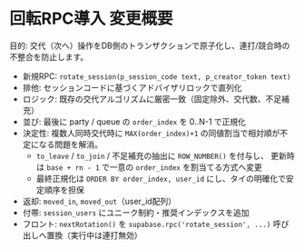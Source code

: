 # 回転RPC導入 変更概要

目的: 交代（次へ）操作をDB側のトランザクションで原子化し、連打/競合時の不整合を防止します。

- 新規RPC: `rotate_session(p_session_code text, p_creator_token text)`
- 排他: セッションコードに基づくアドバイザリロックで直列化
- ロジック: 既存の交代アルゴリズムに厳密一致（固定除外、交代数、不足補充）
- 並び: 最後に party / queue の `order_index` を 0..N-1 で正規化
- 決定性: 複数人同時交代時に `MAX(order_index)+1` の同値割当で相対順が不定になる問題を解消。
  - `to_leave` / `to_join` / 不足補充の抽出に `ROW_NUMBER()` を付与し、
    更新時は `base + rn - 1` で一意の `order_index` を割当てる方式へ変更
  - 最終正規化は `ORDER BY order_index, user_id` にし、タイの明確化で安定順序を担保
- 返却: `moved_in`, `moved_out`（user_id配列）
- 付帯: `session_users` にユニーク制約・推奨インデックスを追加
- フロント: `nextRotation()` を `supabase.rpc('rotate_session', ...)` 呼び出しへ置換（実行中は連打無効）
